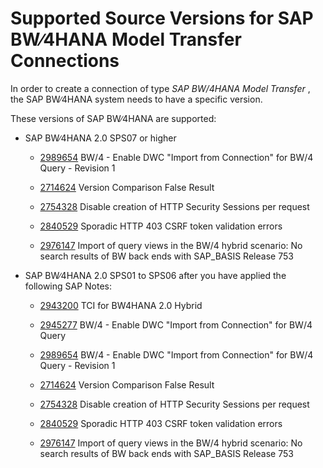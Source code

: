 <!-- loio4aefe384ffb8487baa42062f28f31f9a -->

# Supported Source Versions for SAP BW∕4HANA Model Transfer Connections

In order to create a connection of type *SAP BW/4HANA Model Transfer* , the SAP BW∕4HANA system needs to have a specific version.

These versions of SAP BW∕4HANA are supported:

-   SAP BW∕4HANA 2.0 SPS07 or higher

    -   [2989654](https://launchpad.support.sap.com/#/notes/2989654) BW/4 - Enable DWC "Import from Connection" for BW/4 Query - Revision 1

    -   [2714624](https://launchpad.support.sap.com/#/notes/2714624) Version Comparison False Result

    -   [2754328](https://launchpad.support.sap.com/#/notes/2754328) Disable creation of HTTP Security Sessions per request

    -   [2840529](https://launchpad.support.sap.com/#/notes/2840529) Sporadic HTTP 403 CSRF token validation errors

    -   [2976147](https://launchpad.support.sap.com/#/notes/2976147) Import of query views in the BW/4 hybrid scenario: No search results of BW back ends with SAP\_BASIS Release 753


-   SAP BW∕4HANA 2.0 SPS01 to SPS06 after you have applied the following SAP Notes:

    -   [2943200](https://launchpad.support.sap.com/#/notes/2943200) TCI for BW4HANA 2.0 Hybrid

    -   [2945277](https://launchpad.support.sap.com/#/notes/2945277) BW/4 - Enable DWC "Import from Connection" for BW/4 Query

    -   [2989654](https://launchpad.support.sap.com/#/notes/2989654) BW/4 - Enable DWC "Import from Connection" for BW/4 Query - Revision 1

    -   [2714624](https://launchpad.support.sap.com/#/notes/2714624) Version Comparison False Result

    -   [2754328](https://launchpad.support.sap.com/#/notes/2754328) Disable creation of HTTP Security Sessions per request

    -   [2840529](https://launchpad.support.sap.com/#/notes/2840529) Sporadic HTTP 403 CSRF token validation errors

    -   [2976147](https://launchpad.support.sap.com/#/notes/2976147) Import of query views in the BW/4 hybrid scenario: No search results of BW back ends with SAP\_BASIS Release 753



